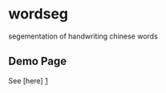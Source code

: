 # wordseg
segementation of handwriting chinese words

## Demo Page
See [here] [1]

  [1]: http://elton.idv.tw/wordseg        "here"

